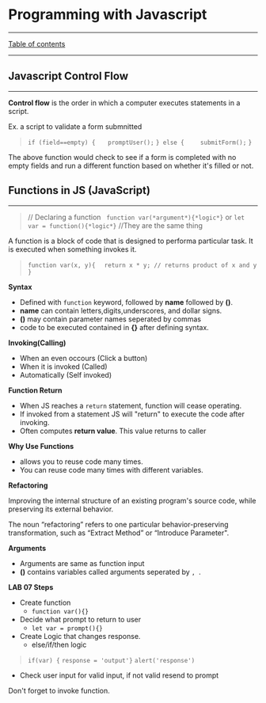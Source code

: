 
# Programming with Javascript

---

[Table of contents](README.md)

---

## Javascript Control Flow

---

**Control flow** is the order in which a computer executes statements in a script.

Ex. a script to validate a form submnitted

>`if (field==empty) {`
>`   promptUser();`
>`} else {`
>`    submitForm();`
>`}`

The above function would check to see if a form is completed with no empty fields and run a different function based on whether it's filled or not. 

## Functions in JS (JavaScript)

---

> // Declaring a function
>` function var(*argument*){*logic*}`
> or
>`let var = function(){*logic*}`
>//They are the same thing

A function is a block of code that is designed to performa particular task. It is executed when something invokes it. 

>`function var(x, y){`
>`  return x * y; // returns product of x and y`
>`}` 

**Syntax**

- Defined with `function` keyword, followed by **name** followed by **()**.
- **name** can contain letters,digits,underscores, and dollar signs. 
- **()** may contain parameter names seperated by commas
- code to be executed contained in **{}** after defining syntax.

**Invoking(Calling)**

- When an even occours (Click a button)
- When it is invoked (Called)
- Automatically (Self invoked)

**Function Return**

- When JS reaches a `return` statement, function will cease operating.
- If invoked from a statement JS will "return" to execute the code after invoking.
- Often computes **return value**. This value returns to caller

**Why Use Functions**

- allows you to reuse code many times.
- You can reuse code many times with different variables. 

**Refactoring**

Improving the internal structure of an existing program's source code, while preserving its external behavior. 

The noun “refactoring” refers to one particular behavior-preserving transformation, such as “Extract Method” or “Introduce Parameter".

**Arguments**

- Arguments are same as function input
- **()** contains variables called arguments seperated by `, `.

**LAB 07 Steps**

- Create function
  - `function var(){}`
- Decide what prompt to return to user
  - `let var = prompt(){}`
- Create Logic that changes response.
  - else/if/then logic
>`if(var) {`
>`response = 'output'}`
>`alert('response')`
- Check user input for valid input, if not valid resend to prompt

Don't forget to invoke function. 